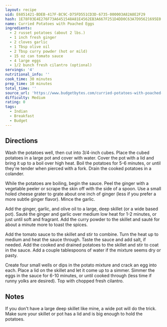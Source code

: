 ```yaml
---
layout: recipe
uid: E6851421-BDEB-417F-BC9C-D75FD551CD3D-6735-000003A82A8E2F29
hash: 1E78F03E4E276F73A6451548A81E4562EB3A667F251D4DD0C63A7D95621695E0
name: Curried Potatoes with Poached Eggs
ingredients:
  - 2 russet potatoes (about 2 lbs.)
  - 1 inch fresh ginger
  - 2 cloves garlic
  - 1 Tbsp olive oil
  - 2 Tbsp curry powder (hot or mild)
  - 15 oz can tomato sauce
  - 4 large eggs
  - 1/2 bunch fresh cilantro (optional)
servings: '4'
nutritional_info: ''
cook_time: 30 minutes
prep_time: 10 minutes
total_time: ''
source_url: 'https://www.budgetbytes.com/curried-potatoes-with-poached-eggs/'
difficulty: Medium
rating: 0
tags:
  - Indian
  - Breakfast
  - Budget
---
```


## Directions

Wash the potatoes well, then cut into 3/4-inch cubes. Place the cubed potatoes in a large pot and cover with water. Cover the pot with a lid and bring it up to a boil over high heat. Boil the potatoes for 5-6 minutes, or until they're tender when pierced with a fork. Drain the cooked potatoes in a colander.

While the potatoes are boiling, begin the sauce. Peel the ginger with a vegetable peeler or scrape the skin off with the side of a spoon. Use a small holed cheese grater to grate about one inch of ginger (less if you prefer a more subtle ginger flavor). Mince the garlic.

Add the ginger, garlic, and olive oil to a large, deep skillet (or a wide based pot). Sauté the ginger and garlic over medium low heat for 1-2 minutes, or just until soft and fragrant. Add the curry powder to the skillet and sauté for about a minute more to toast the spices.

Add the tomato sauce to the skillet and stir to combine. Turn the heat up to medium and heat the sauce through. Taste the sauce and add salt, if needed. Add the cooked and drained potatoes to the skillet and stir to coat in the sauce. Add a couple tablespoons of water if the mixture seems dry or pasty.

Create four small wells or dips in the potato mixture and crack an egg into each. Place a lid on the skillet and let it come up to a simmer. Simmer the eggs in the sauce for 6-10 minutes, or until cooked through (less time if runny yolks are desired). Top with chopped fresh cilantro.
## Notes

If you don't have a large deep skillet like mine, a wide pot will do the trick. Make sure your skillet or pot has a lid and is big enough to hold the potatoes.
